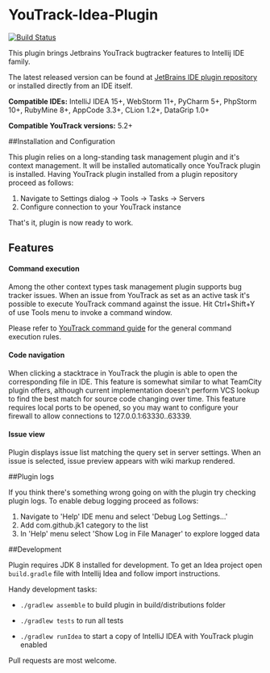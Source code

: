 YouTrack-Idea-Plugin
======================
[![Build Status](https://travis-ci.org/jk1/youtrack-idea-plugin.png?branch=master)](https://travis-ci.org/jk1/youtrack-idea-plugin)

This plugin brings Jetbrains YouTrack bugtracker features to Intellij IDE family.

The latest released version can be found at [JetBrains IDE plugin repository](https://plugins.jetbrains.com/plugin/8215) or installed directly from an IDE itself.

**Compatible IDEs:** IntelliJ IDEA 15+, WebStorm 11+, PyCharm 5+, PhpStorm 10+, RubyMine 8+, AppCode 3.3+, CLion 1.2+, DataGrip 1.0+

**Compatible YouTrack versions:** 5.2+

##Installation and Configuration

This plugin relies on a long-standing task management plugin and it's context management. It will be installed automatically once YouTrack plugin is installed. Having YouTrack plugin installed from a plugin repository  proceed as follows:

1. Navigate to Settings dialog -> Tools -> Tasks -> Servers
2. Configure connection to your YouTrack instance

That's it, plugin is now ready to work.

## Features

#### Command execution

Among the other context types task management plugin supports bug tracker issues. When an issue from YouTrack as set as an active task it's possible to execute YouTrack command against the issue. Hit Ctrl+Shift+Y of use Tools menu to invoke a command window.

Please refer to [YouTrack command guide](https://confluence.jetbrains.com/display/YTD65/Quick+Start+Guide.+Using+Command+Window) for the general command execution rules.

#### Code navigation

When clicking a stacktrace in YouTrack the plugin is able to open the corresponding file in IDE. This feature is somewhat similar to what TeamCity plugin offers, although current implementation doesn't perform VCS lookup to find the best match for source code changing over time.
This feature requires local ports to be opened, so you may want to configure your firewall to allow connections to 127.0.0.1:63330..63339.

#### Issue view

Plugin displays issue list matching the query set in server settings. When an issue is selected, issue preview appears with wiki markup rendered.

##Plugin logs

If you think there's something wrong going on with the plugin try checking plugin logs.
To enable debug logging proceed as follows:

1. Navigate to 'Help' IDE menu and select 'Debug Log Settings...'
2. Add com.github.jk1 category to the list
3. In 'Help' menu select 'Show Log in File Manager' to explore logged data

##Development

Plugin requires JDK 8 installed for development.
To get an Idea project open ```build.gradle``` file with Intellij Idea and follow import instructions.

Handy development tasks:

- ```./gradlew assemble``` to build plugin in build/distributions folder

- ```./gradlew tests``` to run all tests

- ```./gradlew runIdea``` to start a copy of IntelliJ IDEA with YouTrack plugin enabled

Pull requests are most welcome.


